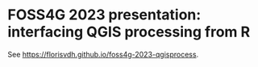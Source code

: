 # FOSS4G 2023 presentation: interfacing QGIS processing from R

See <https://florisvdh.github.io/foss4g-2023-qgisprocess>.
